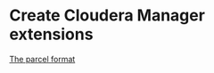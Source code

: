# **Create Cloudera Manager extensions**

[The parcel format][2]



[1]:https://github.com/cloudera/cm_ext

[2]:https://github.com/cloudera/cm_ext/wiki/The-parcel-format

